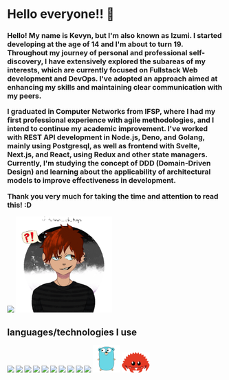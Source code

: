 
<h1>Hello everyone!! 👋</h1>
<h3>
  Hello! My name is Kevyn, but I'm also known as Izumi. I started developing at the age of 14 and I'm about to turn 19. Throughout my journey of personal and professional self-discovery, I have extensively explored the subareas of my interests, which are currently focused on Fullstack Web development and DevOps. I've adopted an approach aimed at enhancing my skills and maintaining clear communication with my peers.

I graduated in Computer Networks from IFSP, where I had my first professional experience with agile methodologies, and I intend to continue my academic improvement. I've worked with REST API development in Node.js, Deno, and Golang, mainly using Postgresql, as well as frontend with Svelte, Next.js, and React, using Redux and other state managers. Currently, I'm studying the concept of DDD (Domain-Driven Design) and learning about the applicability of architectural models to improve effectiveness in development.

Thank you very much for taking the time and attention to read this! :D
</h3>
<div styles="display: grid; place-items: center; place-content:center; space: 50px;">

<img  src="https://github-readme-stats.vercel.app/api?username=Izumi-No&show_icons=true&theme=midnight-purple">
<img width="224px" src="https://github.com/Izumi-No/Izumi-No/blob/master/izumi.gif?raw=true">

</div>
<h2>languages/technologies I use</h2>
<div styles="display: flex">
<img width="64px"  src="https://cdn.jsdelivr.net/gh/devicons/devicon/icons/nodejs/nodejs-original.svg">
  <img width="64px"  src="https://deno.com/images/artwork/hashrock_simple.png?__frsh_c=e0ebeacef69d69d46ce8b9f2f2967cc722943a2a"> 
<img width="64px"  src="https://cdn.jsdelivr.net/gh/devicons/devicon/icons/react/react-original.svg">
  
<img width="64px"  src="https://cdn.jsdelivr.net/gh/devicons/devicon/icons/typescript/typescript-plain.svg">
<img width="64px"  src="https://upload.wikimedia.org/wikipedia/commons/thumb/2/29/Postgresql_elephant.svg/993px-Postgresql_elephant.svg.png"> 
  <img width="64px"  src="https://cdn.jsdelivr.net/gh/devicons/devicon/icons/python/python-original.svg"> 
<img width="64px"  src="https://cdn.jsdelivr.net/gh/devicons/devicon/icons/godot/godot-original.svg">
  <img width="64px"  src="https://www.amqp.org/sites/amqp.org/themes/genesis_amqp/images/showreel/logo.png">
  <img width="64px"  src="https://activemq.apache.org/assets/img/activemq_logo_icon.png">
<img width="64px"  src="https://vlang.io/img/v-logo.png"> 
<img width="64px"  src="https://raw.githubusercontent.com/Izumi-No/Izumi-No/master/go-gopher-svgrepo-com.svg"> 
<img width="64px"  src="https://raw.githubusercontent.com/Izumi-No/Izumi-No/master/cuddlyferris.svg"> 


</div>



<!--<img src="https://raw.githubusercontent.com/Izumi-No/Izumi-No/output/github-contribution-grid-snake.svg">-->

